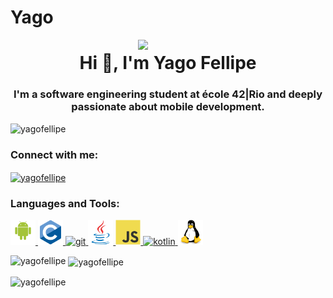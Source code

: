 # Yago

<img src="https://static-00.iconduck.com/assets.00/kotlin-icon-512x512-0o0lfw0b.png" min-width="300px" max-width="300px" width="300px" align="right">

<h1 align="center">Hi 👋, I'm Yago Fellipe</h1>

<h3 align="center">I'm a software engineering student at école 42|Rio and deeply passionate about mobile development.</h3>

<p align="left"> <img src="https://komarev.com/ghpvc/?username=yagofellipe&label=Profile%20views&color=0e75b6&style=flat" alt="yagofellipe" /> </p>

<h3 align="left">Connect with me:</h3>
<p align="left">
<a href="https://linkedin.com/in/yago-fellipe-santos" target="blank"><img align="center" src="https://raw.githubusercontent.com/rahuldkjain/github-profile-readme-generator/master/src/images/icons/Social/linked-in-alt.svg" alt="yagofellipe" height="30" width="40" /></a>
</p>

<h3 align="left">Languages and Tools:</h3>
<p align="left"> <a href="https://developer.android.com" target="_blank" rel="noreferrer"> <img src="https://raw.githubusercontent.com/devicons/devicon/master/icons/android/android-original-wordmark.svg" alt="android" width="40" height="40"/> </a> <a href="https://www.cprogramming.com/" target="_blank" rel="noreferrer"> <img src="https://raw.githubusercontent.com/devicons/devicon/master/icons/c/c-original.svg" alt="c" width="40" height="40"/> </a> <a href="https://git-scm.com/" target="_blank" rel="noreferrer"> <img src="https://www.vectorlogo.zone/logos/git-scm/git-scm-icon.svg" alt="git" width="40" height="40"/> </a> <a href="https://www.java.com" target="_blank" rel="noreferrer"> <img src="https://raw.githubusercontent.com/devicons/devicon/master/icons/java/java-original.svg" alt="java" width="40" height="40"/> </a> <a href="https://developer.mozilla.org/en-US/docs/Web/JavaScript" target="_blank" rel="noreferrer"> <img src="https://raw.githubusercontent.com/devicons/devicon/master/icons/javascript/javascript-original.svg" alt="javascript" width="40" height="40"/> </a> <a href="https://kotlinlang.org" target="_blank" rel="noreferrer"> <img src="https://www.vectorlogo.zone/logos/kotlinlang/kotlinlang-icon.svg" alt="kotlin" width="40" height="40"/> </a> <a href="https://www.linux.org/" target="_blank" rel="noreferrer"> <img src="https://raw.githubusercontent.com/devicons/devicon/master/icons/linux/linux-original.svg" alt="linux" width="40" height="40"/> </a> </p>

<p><img align="left" src="https://github-readme-stats.vercel.app/api/top-langs?username=yagofellipe&show_icons=true&locale=en&layout=compact" alt="yagofellipe" /></p>

<p>&nbsp;<img align="center" src="https://github-readme-stats.vercel.app/api?username=yagofellipe&show_icons=true&locale=en" alt="yagofellipe" /></p>

<p><img align="center" src="https://github-readme-streak-stats.herokuapp.com/?user=yagofellipe&" alt="yagofellipe" /></p>

